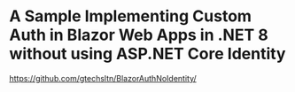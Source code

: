 # A Sample Implementing Custom Auth in Blazor Web Apps in .NET 8 without using ASP.NET Core Identity

https://github.com/gtechsltn/BlazorAuthNoIdentity/
